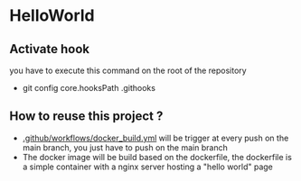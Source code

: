 # HelloWorld

## Activate hook

you have to execute this command on the root of the repository

- git config core.hooksPath .githooks


## How to reuse this project ?

- [.github/workflows/docker_build.yml](https://github.com/mathbruuu/HelloWorld/blob/main/.github/workflows/docker_build.yml) will be trigger at every push on the main branch, you just have to push on the main branch
- The docker image will be build based on the dockerfile, the dockerfile is a simple container with a nginx server hosting a "hello world" page

